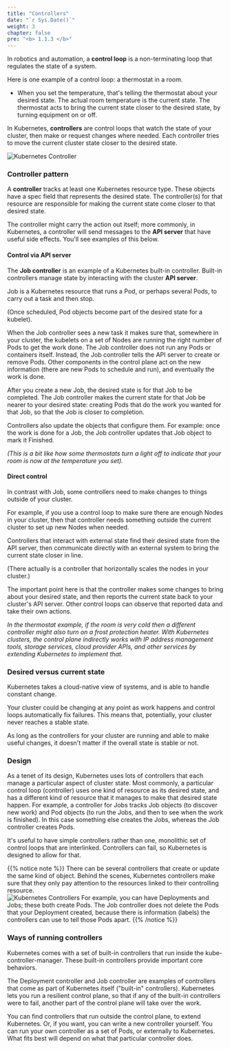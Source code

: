 ```yaml
---
title: "Controllers"
date: "`r Sys.Date()`"
weight: 3
chapter: false
pre: "<b> 1.1.3 </b>"
---
```


In robotics and automation, a **control loop** is a non-terminating loop that regulates the state of a system.

Here is one example of a control loop: a thermostat in a room.

- When you set the temperature, that's telling the thermostat about your desired state. The actual room temperature is the current state. The thermostat acts to bring the current state closer to the desired state, by turning equipment on or off.

In Kubernetes, **controllers** are control loops that watch the state of your cluster, then make or request changes where needed. Each controller tries to move the current cluster state closer to the desired state.

![Kubernetes Controller](/EKS-Workshop-1/images/part1/1/3/0002.png?featherlight=false&width=60pc)

### **Controller pattern**
A **controller** tracks at least one Kubernetes resource type. These objects have a spec field that represents the desired state. The controller(s) for that resource are responsible for making the current state come closer to that desired state.

The controller might carry the action out itself; more commonly, in Kubernetes, a controller will send messages to the **API server** that have useful side effects. You'll see examples of this below.

#### Control via API server
The **Job controller** is an example of a Kubernetes built-in controller. Built-in controllers manage state by interacting with the cluster **API server**.

Job is a Kubernetes resource that runs a Pod, or perhaps several Pods, to carry out a task and then stop.

(Once scheduled, Pod objects become part of the desired state for a kubelet).

When the Job controller sees a new task it makes sure that, somewhere in your cluster, the kubelets on a set of Nodes are running the right number of Pods to get the work done. The Job controller does not run any Pods or containers itself. Instead, the Job controller tells the API server to create or remove Pods. Other components in the control plane act on the new information (there are new Pods to schedule and run), and eventually the work is done.

After you create a new Job, the desired state is for that Job to be completed. The Job controller makes the current state for that Job be nearer to your desired state: creating Pods that do the work you wanted for that Job, so that the Job is closer to completion.

Controllers also update the objects that configure them. For example: once the work is done for a Job, the Job controller updates that Job object to mark it Finished.

_(This is a bit like how some thermostats turn a light off to indicate that your room is now at the temperature you set)._

#### Direct control
In contrast with Job, some controllers need to make changes to things outside of your cluster.

For example, if you use a control loop to make sure there are enough Nodes in your cluster, then that controller needs something outside the current cluster to set up new Nodes when needed.

Controllers that interact with external state find their desired state from the API server, then communicate directly with an external system to bring the current state closer in line.

(There actually is a controller that horizontally scales the nodes in your cluster.)

The important point here is that the controller makes some changes to bring about your desired state, and then reports the current state back to your cluster's API server. Other control loops can observe that reported data and take their own actions.

_In the thermostat example, if the room is very cold then a different controller might also turn on a frost protection heater. With Kubernetes clusters, the control plane indirectly works with IP address management tools, storage services, cloud provider APIs, and other services by extending Kubernetes to implement that._

### **Desired versus current state**
Kubernetes takes a cloud-native view of systems, and is able to handle constant change.

Your cluster could be changing at any point as work happens and control loops automatically fix failures. This means that, potentially, your cluster never reaches a stable state.

As long as the controllers for your cluster are running and able to make useful changes, it doesn't matter if the overall state is stable or not.

### **Design**
As a tenet of its design, Kubernetes uses lots of controllers that each manage a particular aspect of cluster state. Most commonly, a particular control loop (controller) uses one kind of resource as its desired state, and has a different kind of resource that it manages to make that desired state happen. For example, a controller for Jobs tracks Job objects (to discover new work) and Pod objects (to run the Jobs, and then to see when the work is finished). In this case something else creates the Jobs, whereas the Job controller creates Pods.

It's useful to have simple controllers rather than one, monolithic set of control loops that are interlinked. Controllers can fail, so Kubernetes is designed to allow for that.

{{% notice note %}}
There can be several controllers that create or update the same kind of object. Behind the scenes, Kubernetes controllers make sure that they only pay attention to the resources linked to their controlling resource.\
![Kubernetes Controllers](/EKS-Workshop-1/images/part1/1/3/0003.png?featherlight=false&width=60pc)
For example, you can have Deployments and Jobs; these both create Pods. The Job controller does not delete the Pods that your Deployment created, because there is information (labels) the controllers can use to tell those Pods apart.
{{% /notice %}}

###  **Ways of running controllers**
Kubernetes comes with a set of built-in controllers that run inside the kube-controller-manager. These built-in controllers provide important core behaviors.

The Deployment controller and Job controller are examples of controllers that come as part of Kubernetes itself ("built-in" controllers). Kubernetes lets you run a resilient control plane, so that if any of the built-in controllers were to fail, another part of the control plane will take over the work.

You can find controllers that run outside the control plane, to extend Kubernetes. Or, if you want, you can write a new controller yourself. You can run your own controller as a set of Pods, or externally to Kubernetes. What fits best will depend on what that particular controller does.
